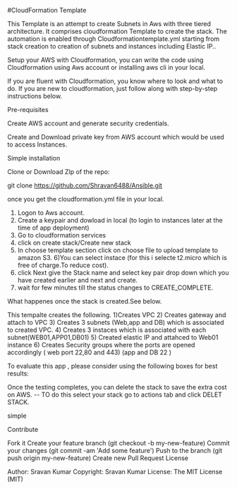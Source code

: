#CloudFormation Template

This Template is an attempt to create Subnets in Aws with three tiered architecture. It comprises cloudformation Template to create the stack. The automation is enabled through Cloudformationtemplate.yml starting from stack creation to creation of subnets and instances including Elastic IP..

Setup your AWS with Cloudformation, you can write the code using Cloudformation using Aws account or installing aws cli in your local.

If you are fluent with Cloudformation, you know where to look and what to do. If you are new to cloudformation, just follow along with step-by-step instructions below.

Pre-requisites

Create AWS account and generate security credentials.

Create and Download private key from AWS account which would be used to access Instances.

Simple installation

Clone or Download ZIp  of the repo:

git clone https://github.com/Shravan6488/Ansible.git

once you get the cloudformation.yml file in your local.

1) Logon to Aws account.
2) Create a keypair and dowload in local (to login to instances later at the time of app deployment)
3) Go to cloudformation services
4) click on create stack/Create new stack
5) In choose template section click on choose file to upload template to amazon S3. 
6)You can select instace (for this i selecte t2.micro which is free of charge.To reduce cost).
7) click Next give the Stack name and select key pair drop down which you have created earlier and next and create.
8) wait for few minutes till the status changes to CREATE_COMPLETE.

What happenes once the stack is created.See below.

This tempalte creates the following.
1)Creates VPC
2) Creates gateway and attach to VPC
3) Creates 3 subnets (Web,app and DB) which is associated to created VPC.
4) Creates 3 instaces which is associated with each subnet(WEB01,APP01,DB01)
5) Created elastic IP and attahced to Web01 instance
6) Creates Security groups where the ports are opened accordingly ( web port 22,80 and 443) (app and DB 22 )

To evaluate this app , please consider using the following boxes for best results:

Once the testing completes, you can delete the stack to save the extra cost on AWS.
-- TO do this select your stack go to actions tab and click DELET STACK.

simple 

Contribute

Fork it
Create your feature branch (git checkout -b my-new-feature)
Commit your changes (git commit -am 'Add some feature')
Push to the branch (git push origin my-new-feature)
Create new Pull Request
License

Author:	Sravan Kumar
Copyright:	Sravan Kumar
License:	The MIT License (MIT)
